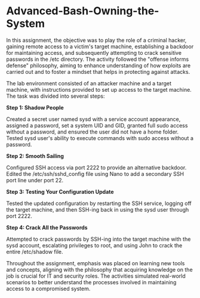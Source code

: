# Advanced-Bash-Owning-the-System


In this assignment, the objective was to play the role of a criminal hacker, gaining remote access to a victim's target machine, establishing a backdoor for maintaining access, and subsequently attempting to crack sensitive passwords in the /etc directory. The activity followed the "offense informs defense" philosophy, aiming to enhance understanding of how exploits are carried out and to foster a mindset that helps in protecting against attacks.

The lab environment consisted of an attacker machine and a target machine, with instructions provided to set up access to the target machine. The task was divided into several steps:

**Step 1: Shadow People**

Created a secret user named sysd with a service account appearance, assigned a password, set a system UID and GID, granted full sudo access without a password, and ensured the user did not have a home folder. Tested sysd user's ability to execute commands with sudo access without a password.

**Step 2: Smooth Sailing**

Configured SSH access via port 2222 to provide an alternative backdoor. Edited the /etc/ssh/sshd_config file using Nano to add a secondary SSH port line under port 22.

**Step 3: Testing Your Configuration Update**

Tested the updated configuration by restarting the SSH service, logging off the target machine, and then SSH-ing back in using the sysd user through port 2222.

**Step 4: Crack All the Passwords**

Attempted to crack passwords by SSH-ing into the target machine with the sysd account, escalating privileges to root, and using John to crack the entire /etc/shadow file.

Throughout the assignment, emphasis was placed on learning new tools and concepts, aligning with the philosophy that acquiring knowledge on the job is crucial for IT and security roles. The activities simulated real-world scenarios to better understand the processes involved in maintaining access to a compromised system.
